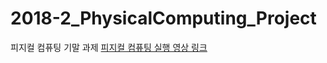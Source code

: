 # 2018-2_PhysicalComputing_Project
 피지컬 컴퓨팅 기말 과제
[피지컬 컴퓨팅 실행 영상 링크](https://youtu.be/PH0w8LtYpfA) 

